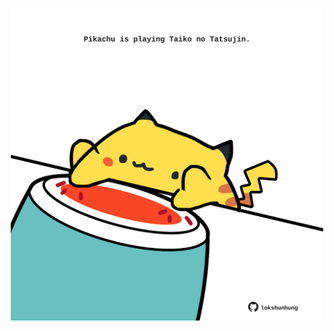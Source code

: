 <!-- built at 09/05/2023, 23:00:49 UTC -->
<p align="center">
  <img width="500" height="500" src="./ReadmeImage.svg">
</p>

